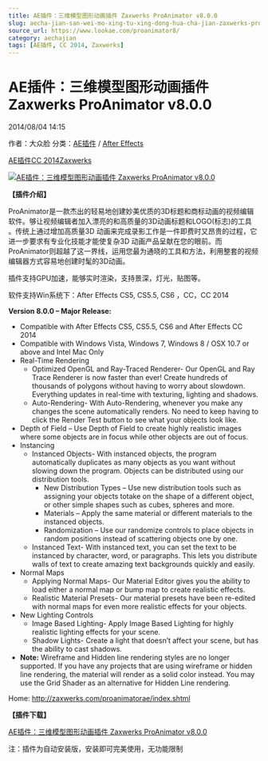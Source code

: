 ```yaml
---
title: AE插件：三维模型图形动画插件 Zaxwerks ProAnimator v8.0.0
slug: aecha-jian-san-wei-mo-xing-tu-xing-dong-hua-cha-jian-zaxwerks-proanimator-v8-0-0
source_url: https://www.lookae.com/proanimator8/
category: aechajian
tags: [AE插件, CC 2014, Zaxwerks]
---
```

# AE插件：三维模型图形动画插件 Zaxwerks ProAnimator v8.0.0

2014/08/04 14:15

作者：大众脸
分类：[AE插件](https://www.lookae.com/after-effects/aechajian/) / [After Effects](https://www.lookae.com/after-effects/)

[AE插件](https://www.lookae.com/tag/ae%e6%8f%92%e4%bb%b6/)[CC 2014](https://www.lookae.com/tag/cc-2014/)[Zaxwerks](https://www.lookae.com/tag/zaxwerks/)

[![AE插件：三维模型图形动画插件 Zaxwerks ProAnimator v8.0.0](https://www.lookae.com/wp-content/uploads/2014/08/ProAnimator8.jpg "AE插件：三维模型图形动画插件 Zaxwerks ProAnimator v8.0.0-LookAE.com")](https://www.lookae.com/wp-content/uploads/2014/08/ProAnimator8.jpg)

**【插件介绍】**

ProAnimator是一款杰出的轻易地创建妙美优质的3D标题和商标动画的视频编辑软件。够让视频编辑者加入漂亮的和高质量的3D动画标题和LOGO(标志)的工具 。传统上通过增加高质量3D 动画来完成录影工作是一件即费时又昂贵的过程，它进一步要求有专业化技能才能使复杂3D 动画产品呈献在您的眼前。而ProAnimator则超越了这一界线，运用您最为通晓的工具和方法，利用整套的视频编辑器方式容易地创建时髦的3D动画。

插件支持GPU加速，能够实时渲染，支持景深，灯光，贴图等。

软件支持Win系统下：After Effects CS5, CS5.5, CS6 ，CC，CC 2014

**Version 8.0.0 – Major Release:**

* Compatible with After Effects CS5, CS5.5, CS6 and After Effects CC 2014
* Compatible with Windows Vista, Windows 7, Windows 8 / OSX 10.7 or above and Intel Mac Only
* Real-Time Rendering
  + Optimized OpenGL and Ray-Traced Renderer- Our OpenGL and Ray Trace Renderer is now faster than ever! Create hundreds of thousands of polygons without having to worry about slowdown. Everything updates in real-time with texturing, lighting and shadows.
  + Auto-Rendering- With Auto-Rendering, whenever you make any changes the scene automatically renders. No need to keep having to click the Render Test button to see what your objects look like.
* Depth of Field – Use Depth of Field to create highly realistic images where some objects are in focus while other objects are out of focus.
* Instancing
  + Instanced Objects- With instanced objects, the program automatically duplicates as many objects as you want without slowing down the program. Objects can be distributed using our distribution tools.
    - New Distribution Types – Use new distribution tools such as assigning your objects totake on the shape of a different object, or other simple shapes such as cubes, spheres and more.
    - Materials – Apply the same material or different materials to the instanced objects.
    - Randomization – Use our randomize controls to place objects in random positions instead of scattering objects one by one.
  + Instanced Text- With instanced text, you can set the text to be instanced by character, word, or paragraphs. This lets you distribute walls of text to create amazing text backgrounds quickly and easily.
* Normal Maps
  + Applying Normal Maps- Our Material Editor gives you the ability to load either a normal map or bump map to create realistic effects.
  + Realistic Material Presets- Our material presets have been re-edited with normal maps for even more realistic effects for your objects.
* New Lighting Controls
  + Image Based Lighting- Apply Image Based Lighting for highly realistic lighting effects for your scene.
  + Shadow Lights- Create a light that doesn’t affect your scene, but has the ability to cast shadows.
* **Note:** Wireframe and Hidden line rendering styles are no longer supported. If you have any projects that are using wireframe or hidden line rendering, the material will render as a solid color instead. You may use the Grid Shader as an alternative for Hidden Line rendering.

Home: <http://zaxwerks.com/proanimatorae/index.shtml>

**【插件下载】**

[AE插件：三维模型图形动画插件 Zaxwerks ProAnimator v8.0.0](https://www.400gb.com/file/70074240)

注：插件为自动安装版，安装即可完美使用，无功能限制

